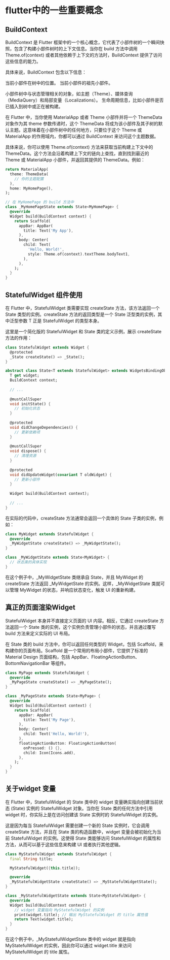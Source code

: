 # flutter中的一些重要概念

## BuildContext 
BuildContext 是 Flutter 框架中的一个核心概念，它代表了小部件树的一个瞬间快照，包含了构建小部件树时的上下文信息。当你在 build 方法中调用 Theme.of(context) 或者其他依赖于上下文的方法时，BuildContext 提供了访问这些信息的能力。

具体来说，BuildContext 包含以下信息：

当前小部件在树中的位置。
当前小部件的祖先小部件。

小部件树中与状态管理相关的对象，如主题（Theme）、媒体查询（MediaQuery）和局部变量（Localizations）。
生命周期信息，比如小部件是否已插入到树中或正在被构建。

在 Flutter 中，当你使用 MaterialApp 或者 Theme 小部件并将一个 ThemeData 对象作为其 theme 参数传递时，这个 ThemeData 将成为该小部件及其子树的默认主题。这意味着在小部件树中的任何地方，只要位于这个 Theme 或 MaterialApp 的作用域内，你都可以通过 BuildContext 来访问这个主题数据。

具体来说，你可以使用 Theme.of(context) 方法来获取当前构建上下文中的 ThemeData。这个方法会沿着构建上下文的链向上查找，直到找到最近的 Theme 或 MaterialApp 小部件，并返回其提供的 ThemeData。例如：
```dart
return MaterialApp(
  theme: ThemeData(
    // 你的主题配置
  ),
  home: MyHomePage(),
);

// 在 MyHomePage 的 build 方法中
class _MyHomePageState extends State<MyHomePage> {
  @override
  Widget build(BuildContext context) {
    return Scaffold(
      appBar: AppBar(
        title: Text('My App'),
      ),
      body: Center(
        child: Text(
          'Hello, World!',
          style: Theme.of(context).textTheme.bodyText1,
        ),
      ),
    );
  }
}
```

## StatefulWidget 组件使用
 在 Flutter 中，StatefulWidget 类需要实现 createState 方法，该方法返回一个 State 类型的实例。createState 方法的返回类型是一个 State 泛型类的实例，其中泛型参数 T 正是 StatefulWidget 的类型本身。

这里是一个简化版的 StatefulWidget 和 State 类的定义示例，展示 createState 方法的作用：

```dart
class StatefulWidget extends Widget {
  @protected
  _State createState() => _State();
}

abstract class State<T extends StatefulWidget> extends WidgetsBindingObserver {
  T get widget;
  BuildContext context;
  
  // ...
  
  @mustCallSuper
  void initState() {
    // 初始化状态
  }
  
  @protected
  void didChangeDependencies() {
    // 更新依赖项
  }
  
  @mustCallSuper
  void dispose() {
    // 清理资源
  }
  
  @protected
  void didUpdateWidget(covariant T oldWidget) {
    // 更新小部件
  }
  
  Widget build(BuildContext context);
  
  // ...
}
```

 在实际的代码中，createState 方法通常会返回一个具体的 State 子类的实例，例如：
```dart
class MyWidget extends StatefulWidget {
  @override
  _MyWidgetState createState() => _MyWidgetState();
}

class _MyWidgetState extends State<MyWidget> {
  // 状态类的具体实现
}
```
在这个例子中，_MyWidgetState 类继承自 State<MyWidget>，并且 MyWidget 的 createState 方法返回 _MyWidgetState 的实例。这样，_MyWidgetState 类就可以管理 MyWidget 的状态，并响应状态变化，触发 UI 的重新构建。

## 真正的页面渲染Widget
StatefulWidget 本身并不直接定义页面的 UI 内容。相反，它通过 createState 方法返回一个 State 类的实例，这个实例负责管理小部件的状态，并且通过覆写 build 方法来定义实际的 UI 布局。

在 State 类的 build 方法中，你可以返回任何类型的 Widget，包括 Scaffold，来构建你的页面布局。Scaffold 是一个常用的布局小部件，它提供了标准的 Material Design 页面结构，包括 AppBar、FloatingActionButton、BottomNavigationBar 等组件。
```dart
class MyPage extends StatefulWidget {
  @override
  _MyPageState createState() => _MyPageState();
}

class _MyPageState extends State<MyPage> {
  @override
  Widget build(BuildContext context) {
    return Scaffold(
      appBar: AppBar(
        title: Text('My Page'),
      ),
      body: Center(
        child: Text('Hello, World!'),
      ),
      floatingActionButton: FloatingActionButton(
        onPressed: () {},
        child: Icon(Icons.add),
      ),
    );
  }
}
```

## 关于widget 变量

在 Flutter 中，StatefulWidget 的 State 类中的 widget 变量确实指向创建当前状态 (State) 实例的 StatefulWidget 对象。当你在 State 类的任何方法中引用 widget 时，你实际上是在访问创建该 State 实例时的 StatefulWidget 的实例。

这是因为每当 StatefulWidget 需要创建一个新的 State 实例时，它会调用 createState 方法，并且在 State 类的构造函数中，widget 变量会被初始化为当前 StatefulWidget 的实例。这使得 State 类能够访问 StatefulWidget 的属性和方法，从而可以基于这些信息来构建 UI 或者执行其他逻辑。
```dart
class MyStatefulWidget extends StatefulWidget {
  final String title;

  MyStatefulWidget({this.title});

  @override
  _MyStatefulWidgetState createState() => _MyStatefulWidgetState();
}

class _MyStatefulWidgetState extends State<MyStatefulWidget> {
  @override
  Widget build(BuildContext context) {
    // widget 变量指向 MyStatefulWidget 的实例
    print(widget.title); // 输出 MyStatefulWidget 的 title 属性值
    return Text(widget.title);
  }
}
```
在这个例子中，_MyStatefulWidgetState 类中的 widget 就是指向 MyStatefulWidget 的实例，因此你可以通过 widget.title 来访问 MyStatefulWidget 的 title 属性。